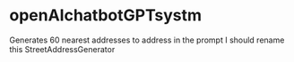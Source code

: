 # openAIchatbotGPTsystm
Generates 60 nearest addresses to address in the prompt
I should rename this StreetAddressGenerator

